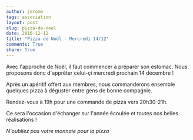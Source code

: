 ```yaml
---
author: jerome
tags: association
layout: post
slug: pizza-de-noel
date: 2016-12-12
title: "Pizza de Noël - Mercredi 14/12"
comments: True
share: True
---
```

Avec l'approche de Noël, il faut commencer à préparer son estomac.
Nous proposons donc d'apprêter celui-çi mercredi prochain 14 décembre !

Après un apéritif offert aux membres, nous commanderons ensemble quelques pizza à déguster entre gens de bonne compagnie.

Rendez-vous à 19h pour une commande de pizza vers 20h30-21h.

Ce sera l'occasion d'échanger sur l'année écoulée et toutes nos belles réalisations !

*N'oubliez pas votre monnaie pour la pizza*
